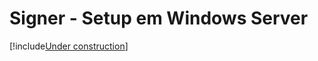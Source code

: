 ﻿# Signer - Setup em Windows Server

[!include[Under construction](../../../includes/under-construction.md)]
